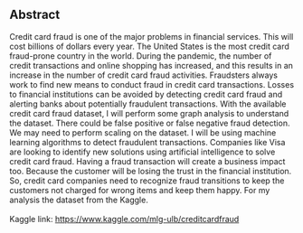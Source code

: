 
## Abstract
Credit card fraud is one of the major problems in financial services. This will cost billions of dollars every year. The United States is the most credit card fraud-prone country in the world. During the pandemic, the number of credit transactions and online shopping has increased, and this results in an increase in the number of credit card fraud activities. Fraudsters always work to find new means to conduct fraud in credit card transactions. Losses to financial institutions can be avoided by detecting credit card fraud and alerting banks about potentially fraudulent transactions. With the available credit card fraud dataset, I will perform some graph analysis to understand the dataset. There could be false positive or false negative fraud detection. We may need to perform scaling on the dataset. I will be using machine learning algorithms to detect fraudulent transactions. Companies like Visa are looking to identify new solutions using artificial intelligence to solve credit card fraud. Having a fraud transaction will create a business impact too. Because the customer will be losing the trust in the financial institution. So, credit card companies need to recognize fraud transitions to keep the customers not charged for wrong items and keep them happy. For my analysis the dataset from the Kaggle.
<BR><BR>Kaggle link: https://www.kaggle.com/mlg-ulb/creditcardfraud
